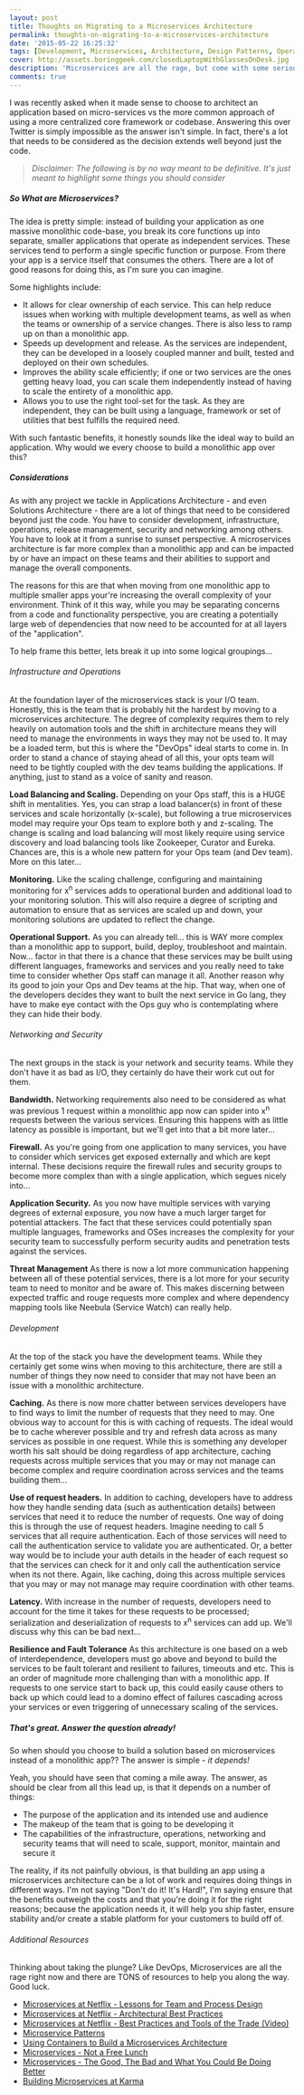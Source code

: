 ```yaml
---
layout: post
title: Thoughts on Migrating to a Microservices Architecture
permalink: thoughts-on-migrating-to-a-microservices-architecture
date: '2015-05-22 16:25:32'
tags: [Development, Microservices, Architecture, Design Patterns, Operations]
cover: http://assets.boringgeek.com/closedLaptopWithGlassesOnDesk.jpg
description: 'Microservices are all the rage, but come with some serious considerations when moving from a monolithic architecture. Here are some things to keep in mind.'
comments: true
---
```


I was recently asked when it made sense to choose to architect an application based on micro-services vs the more common approach of using a more centralized core framework or codebase.  Answering this over Twitter is simply impossible as the answer isn't simple. In fact, there's a lot that needs to be considered as the decision extends well beyond just the code.  

>*Disclaimer: The following is by no way meant to be definitive. It's just meant to highlight some things you should consider*

##### So What are Microservices?
The idea is pretty simple: instead of building your application as one massive monolithic code-base, you break its core functions up into separate, smaller applications that operate as independent services. These services tend to perform a single specific function or purpose.  From there your app is a service itself that consumes the others.  There are a lot of good reasons for doing this, as I'm sure you can imagine.

Some highlights include:

* It allows for clear ownership of each service. This can help reduce issues when working with multiple development teams, as well as when the teams or ownership of a service changes. There is also less to ramp up on than a monolithic app.
* Speeds up development and release. As the services are independent, they can be developed in a loosely coupled manner and built, tested and deployed on their own schedules.
* Improves the ability scale efficiently; if one or two services are the ones getting heavy load, you can scale them independently instead of having to scale the entirety of a monolithic app.
* Allows you to use the right tool-set for the task. As they are independent, they can be built using a language, framework or set of utilities that best fulfills the required need.

With such fantastic benefits, it honestly sounds like the ideal way to build an application. Why would we every choose to build a monolithic app over this?

##### Considerations
As with any project we tackle in Applications Architecture - and even Solutions Architecture - there are a lot of things that need to be considered beyond just the code.  You have to consider development, infrastructure, operations, release management, security and networking among others. You have to look at it from a sunrise to sunset perspective. A microservices architecture is far more complex than a monolithic app and can be impacted by or have an impact on these teams and their abilities to support and manage the overall components.

The reasons for this are that when moving from one monolithic app to multiple smaller apps your're increasing the overall complexity of your environment. Think of it this way, while you may be separating concerns from a code and functionality perspective, you are creating a potentially large web of dependencies that now need to be accounted for at all layers of the "application".

To help frame this better, lets break it up into some logical groupings...

###### Infrastructure and Operations
At the foundation layer of the microservices stack is your I/O team. Honestly, this is the team that is probably hit the hardest by moving to a microservices architecture. The degree of complexity requires them to rely heavily on automation tools and the shift in architecture means they will need to manage the environments in ways they may not be used to. It may be a loaded term, but this is where the "DevOps" ideal starts to come in. In order to stand a chance of staying ahead of all this, your opts team will need to be tightly coupled with the dev teams building the applications. If anything, just to stand as a voice of sanity and reason.

**Load Balancing and Scaling.**  Depending on your Ops staff, this is a HUGE shift in mentalities.  Yes, you can strap a load balancer(s) in front of these services and scale horizontally (x-scale), but following a true microservices model may require your Ops team to explore both y and z-scaling.  The change is scaling and load balancing will most likely require using service discovery and load balancing tools like Zookeeper, Curator and Eureka.  Chances are, this is a whole new pattern for your Ops team (and Dev team). More on this later...

**Monitoring.**  Like the scaling challenge, configuring and maintaining monitoring for x<sup>n</sup> services adds to operational burden and additional load to your monitoring solution. This will also require a degree of scripting and automation to ensure that as services are scaled up and down, your monitoring solutions are updated to reflect the change.

**Operational Support.** As you can already tell... this is WAY more complex than a monolithic app to support, build, deploy, troubleshoot and maintain. Now... factor in that there is a chance that these services may be built using different languages, frameworks and services and you really need to take time to consider whether Ops staff can manage it all. Another reason why its good to join your Ops and Dev teams at the hip. That way, when one of the developers decides they want to built the next service in Go lang, they have to make eye contact with the Ops guy who is contemplating where they can hide their body.

###### Networking and Security
The next groups in the stack is your network and security teams.  While they don't have it as bad as I/O, they certainly do have their work cut out for them.

**Bandwidth.** Networking requirements also need to be considered as what was previous 1 request within a monolithic app now can spider into x<sup>n</sup> requests between the various services. Ensuring this happens with as little latency as possible is important, but we'll get into that a bit more later...

**Firewall.** As you're going from one application to many services, you have to consider which services get exposed externally and which are kept internal. These decisions require the firewall rules and security groups to become more complex than with a single application, which segues nicely into...

**Application Security.** As you now have multiple services with varying degrees of external exposure, you now have a much larger target for potential attackers.  The fact that these services could potentially span multiple languages, frameworks and OSes increases the complexity for your security team to successfully perform security audits and penetration tests against the services.

**Threat Management**  As there is now a lot more communication happening between all of these potential services, there is a lot more for your security team to need to monitor and be aware of.  This makes discerning between expected traffic and rouge requests more complex and where dependency mapping tools like Neebula (Service Watch) can really help.

###### Development
At the top of the stack you have the development teams. While they certainly get some wins when moving to this architecture, there are still a number of things they now need to consider that may not have been an issue with a monolithic architecture.

**Caching.** As there is now more chatter between services developers have to find ways to limit the number of requests that they need to may.  One obvious way to account for this is with caching of requests. The ideal would be to cache wherever possible and try and refresh data across as many services as possible in one request. While this is something any developer worth his salt should be doing regardless of app architecture, caching requests across multiple services that you may or may not manage can become complex and require coordination across services and the teams building them...

**Use of request headers.**  In addition to caching, developers have to address how they handle sending data (such as authentication details) between services that need it to reduce the number of requests. One way of doing this is through the use of request headers.  Imagine needing to call 5 services that all require authentication. Each of those services will need to call the authentication service to validate you are authenticated. Or, a better way would be to include your auth details in the header of each request so that the services can check for it and only call the authentication service when its not there. Again, like caching, doing this across multiple services that you may or may not manage may require coordination with other teams.

**Latency.** With increase in the number of requests, developers need to account for the time it takes for these requests to be processed; serialization and deserialization of requests to x<sup>n</sup> services can add up. We'll discuss why this can be bad next...

**Resilience and Fault Tolerance** As this architecture is one based on a web of interdependence, developers must go above and beyond to build the services to be fault tolerant and resilient to failures, timeouts and etc. This is an order of magnitude more challenging than with a monolithic app. If requests to one service start to back up, this could easily cause others to back up which could lead to a domino effect of failures cascading across your services or even triggering of unnecessary scaling of the services.

##### That's great. Answer the question already!
So when should you choose to build a solution based on microservices instead of a monolithic app?? The answer is simple - *it depends!*

Yeah, you should have seen that coming a mile away.  The answer, as should be clear from all this lead up, is that it depends on a number of things:

* The purpose of the application and its intended use and audience
* The makeup of the team that is going to be developing it
* The capabilities of the infrastructure, operations, networking and security teams
 that will need to scale, support, monitor, maintain and secure it

The reality, if its not painfully obvious, is that building an app using a microservices architecture can be a lot of work and requires doing things in different ways. I'm not saying "Don't do it! It's Hard!", I'm saying ensure that the benefits outweigh the costs and that you're doing it for the right reasons; because the application needs it, it will help you ship faster, ensure stability and/or create a stable platform for your customers to build off of.

###### Additional Resources
Thinking about taking the plunge? Like DevOps, Microservices are all the rage right now and there are TONS of resources to help you along the way.  Good luck.

* [Microservices at Netflix - Lessons for Team and Process Design](http://nginx.com/blog/adopting-microservices-at-netflix-lessons-for-team-and-process-design/)
* [Microservices at Netflix - Architectural Best Practices](http://nginx.com/blog/microservices-at-netflix-architectural-best-practices/)
* [Microservices at Netflix - Best Practices and Tools of the Trade (Video)](https://www.youtube.com/watch?v=LEcdWVfbHvc)
* [Microservice Patterns](http://microservices.io/patterns/index.html)
* [Using Containers to Build a Microservices Architecture](https://medium.com/aws-activate-startup-blog/using-containers-to-build-a-microservices-architecture-6e1b8bacb7d1)
* [Microservices - Not a Free Lunch](http://highscalability.com/blog/2014/4/8/microservices-not-a-free-lunch.html)
* [Microservices - The Good, The Bad and What You Could Be Doing Better](http://nordicapis.com/microservices-architecture-the-good-the-bad-and-what-you-could-be-doing-better/)
* [Building Microservices at Karma](https://blog.yourkarma.com/building-microservices-at-karma)
